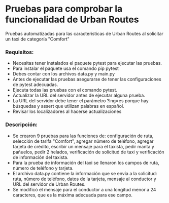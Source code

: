 # Pruebas para comprobar la funcionalidad de Urban Routes
Pruebas automatizadas para las características de Urban Routes al solicitar un taxi de categoría "Comfort" 

### Requisitos:
- Necesitas tener instalados el paquete pytest para ejecutar las pruebas.
- Para instalar el paquete usa el comando pip pytest
- Debes contar con los archivos data.py y main.py
- Antes de ejecutar las pruebas asegurarse de tener las configuraciones de pytest adecuadas.
- Ejecuta todas las pruebas con el comando pytest.
- Actualizar la URL del servidor antes de ejecutar alguna prueba.
- La URL del servidor debe tener el parámetro ?lng=es porque hay búsquedas y assert que utilizan palabras en español.
- Revisar los localizadores al hacerse actualizaciones 

### Descripción:
- Se crearon 9 pruebas para las funciones de: configuración de ruta, selección de tarifa "Comfort", agregar número de teléfono, agregar tarjeta de crédito, escribir un mensaje para el taxista, pedir manta y pañuelos, pedir 2 helados, verificación de solicitud de taxi y verificación de información del taxista.
- Para la prueba de información del taxi se llenaron los campos de ruta, número de teléfono y tarjeta.
- El archivo data.py contiene la información que se envía a la solicitud: ruta, número de teléfono, datos de la tarjeta, mensaje al conductor y URL del servidor de Urban Routes.
- Se modificó el mensaje para el conductor a una longitud menor a 24 caracteres, que es la máxima adecuada para ese campo.